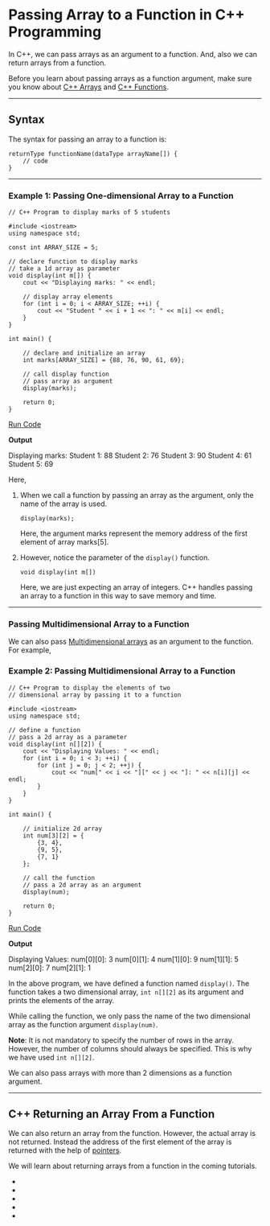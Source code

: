# Passing Array to a Function in C++ Programming

In C++, we can pass arrays as an argument to a function. And, also we can return arrays from a function.

Before you learn about passing arrays as a function argument, make sure you know about [C++ Arrays](https://www.programiz.com/cpp-programming/arrays) and [C++ Functions](https://www.programiz.com/cpp-programming/function).

---

## Syntax

The syntax for passing an array to a function is:

```
returnType functionName(dataType arrayName[]) {
    // code
}
```

---

### Example 1: Passing One-dimensional Array to a Function

```
// C++ Program to display marks of 5 students

#include <iostream>
using namespace std;

const int ARRAY_SIZE = 5;

// declare function to display marks
// take a 1d array as parameter
void display(int m[]) {
    cout << "Displaying marks: " << endl;

    // display array elements    
    for (int i = 0; i < ARRAY_SIZE; ++i) {
        cout << "Student " << i + 1 << ": " << m[i] << endl;
    }
}

int main() {

    // declare and initialize an array
    int marks[ARRAY_SIZE] = {88, 76, 90, 61, 69};
    
    // call display function
    // pass array as argument
    display(marks);

    return 0;
}
```

[Run Code](https://www.programiz.com/cpp-programming/online-compiler)

**Output**

Displaying marks: 
Student 1: 88
Student 2: 76
Student 3: 90
Student 4: 61
Student 5: 69

Here,

1. When we call a function by passing an array as the argument, only the name of the array is used.
    
    ```
    display(marks);
    ```
    
    Here, the argument marks represent the memory address of the first element of array marks[5].
2. However, notice the parameter of the `display()` function.  
    
    ```
    void display(int m[])
    ```
    
    Here, we are just expecting an array of integers. C++ handles passing an array to a function in this way to save memory and time.

---

### Passing Multidimensional Array to a Function

We can also pass [Multidimensional arrays](https://www.programiz.com/cpp-programming/multidimensional-arrays) as an argument to the function. For example,

### Example 2: Passing Multidimensional Array to a Function

```
// C++ Program to display the elements of two
// dimensional array by passing it to a function

#include <iostream>
using namespace std;

// define a function 
// pass a 2d array as a parameter
void display(int n[][2]) {
    cout << "Displaying Values: " << endl;
    for (int i = 0; i < 3; ++i) {
        for (int j = 0; j < 2; ++j) {
            cout << "num[" << i << "][" << j << "]: " << n[i][j] << endl;
        }
    }
}

int main() {

    // initialize 2d array
    int num[3][2] = {
        {3, 4},
        {9, 5},
        {7, 1}
    };

    // call the function
    // pass a 2d array as an argument
    display(num);

    return 0;
}
```

[Run Code](https://www.programiz.com/cpp-programming/online-compiler)

**Output**

Displaying Values: 
num[0][0]: 3
num[0][1]: 4
num[1][0]: 9
num[1][1]: 5
num[2][0]: 7
num[2][1]: 1

In the above program, we have defined a function named `display()`. The function takes a two dimensional array, `int n[][2]` as its argument and prints the elements of the array.

While calling the function, we only pass the name of the two dimensional array as the function argument `display(num)`.

**Note**: It is not mandatory to specify the number of rows in the array. However, the number of columns should always be specified. This is why we have used `int n[][2]`.

We can also pass arrays with more than 2 dimensions as a function argument.

---

## C++ Returning an Array From a Function

We can also return an array from the function. However, the actual array is not returned. Instead the address of the first element of the array is returned with the help of [pointers](https://www.programiz.com/cpp-programming/pointers).

We will learn about returning arrays from a function in the coming tutorials.

- [](https://www.programiz.com/cpp-programming/passing-arrays-function#introduction)
- [](https://www.programiz.com/cpp-programming/passing-arrays-function#passing-array)
- [](https://www.programiz.com/cpp-programming/passing-arrays-function#example1)
- [](https://www.programiz.com/cpp-programming/passing-arrays-function#multidimensional-pass)
- [](https://www.programiz.com/cpp-programming/passing-arrays-function#returning-array)